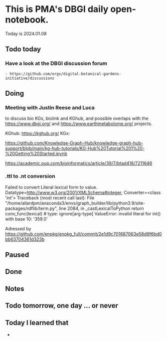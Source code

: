 

# This is PMA's DBGI daily open-notebook.

Today is 2024.01.08

## Todo today

### Have a look at the DBGI discussion forum
    - https://github.com/orgs/digital-botanical-gardens-initiative/discussions
###
###

## Doing

### Meeting with Justin Reese and Luca

 to discuss bio KGs, biolink and KGhub, and possible overlaps with the https://www.dbgi.org/ and https://www.earthmetabolome.org/ projects.

KGhub: https://kghub.org/
KGx: 

https://github.com/Knowledge-Graph-Hub/knowledge-graph-hub-support/blob/main/kg-hub-tutorials/KG-Hub%20Tutorial%201%20-%20Getting%20Started.ipynb

https://academic.oup.com/bioinformatics/article/39/7/btad418/7211646




### .ttl to .nt conversion

Failed to convert Literal lexical form to value. Datatype=http://www.w3.org/2001/XMLSchema#integer, Converter=<class 'int'>
Traceback (most recent call last):
  File "/home/allardpm/anaconda3/envs/graph_builder/lib/python3.9/site-packages/rdflib/term.py", line 2084, in _castLexicalToPython
    return conv_func(lexical)  # type: ignore[arg-type]
ValueError: invalid literal for int() with base 10: '359.0'

Adressed by https://github.com/enpkg/enpkg_full/commit/2e1d9c701687063e58d9f6bd0bb63704361d323b



## Paused

## Done

## Notes

## Todo tomorrow, one day ... or never

###
###
###


## Today I learned that

-